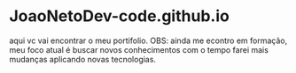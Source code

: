 # JoaoNetoDev-code.github.io
aqui vc vai encontrar o meu portifolio.
OBS: ainda me econtro em formação, meu foco atual é buscar novos conhecimentos com o tempo farei mais mudanças aplicando novas tecnologias.
